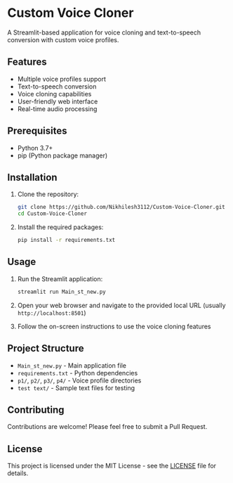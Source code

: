 # Custom Voice Cloner

A Streamlit-based application for voice cloning and text-to-speech conversion with custom voice profiles.

## Features

- Multiple voice profiles support
- Text-to-speech conversion
- Voice cloning capabilities
- User-friendly web interface
- Real-time audio processing

## Prerequisites

- Python 3.7+
- pip (Python package manager)

## Installation

1. Clone the repository:
   ```bash
   git clone https://github.com/Nikhilesh3112/Custom-Voice-Cloner.git
   cd Custom-Voice-Cloner
   ```

2. Install the required packages:
   ```bash
   pip install -r requirements.txt
   ```

## Usage

1. Run the Streamlit application:
   ```bash
   streamlit run Main_st_new.py
   ```

2. Open your web browser and navigate to the provided local URL (usually `http://localhost:8501`)

3. Follow the on-screen instructions to use the voice cloning features

## Project Structure

- `Main_st_new.py` - Main application file
- `requirements.txt` - Python dependencies
- `p1/`, `p2/`, `p3/`, `p4/` - Voice profile directories
- `test text/` - Sample text files for testing

## Contributing

Contributions are welcome! Please feel free to submit a Pull Request.

## License

This project is licensed under the MIT License - see the [LICENSE](LICENSE) file for details.
